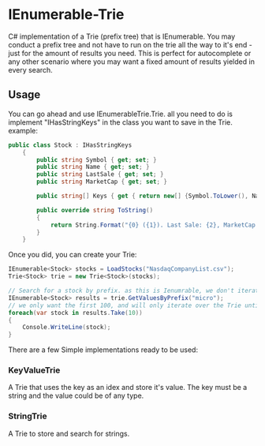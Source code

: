 # IEnumerable-Trie
C# implementation of a Trie (prefix tree) that is IEnumerable. You may conduct a prefix tree and not have to run on the trie all the way to it's end - just for the amount of results you need. This is perfect for autocomplete or any other scenario where you may want a fixed amount of results yielded in every search.

## Usage
You can go ahead and use IEnumerableTrie.Trie. all you need to do is implement "IHasStringKeys" in the class you want to save in the Trie. example:
```C#
public class Stock : IHasStringKeys
    {
        public string Symbol { get; set; }
        public string Name { get; set; }
        public string LastSale { get; set; }
        public string MarketCap { get; set; }

        public string[] Keys { get { return new[] {Symbol.ToLower(), Name.ToLower()}; } }

        public override string ToString()
        {
            return String.Format("{0} ({1}). Last Sale: {2}, MarketCap: {3}", Name, Symbol, LastSale, MarketCap);
        }
    }
```
Once you did, you can create your Trie:
```C#
IEnumerable<Stock> stocks = LoadStocks("NasdaqCompanyList.csv");
Trie<Stock> trie = new Trie<Stock>(stocks);

// Search for a stock by prefix. as this is Ienumrable, we don't iterate over the Trie yet:
IEnumerable<Stock> results = trie.GetValuesByPrefix("micro");
// we only want the first 100, and will only iterate over the Trie until we find 100 max
foreach(var stock in results.Take(10))
{
    Console.WriteLine(stock);
}

```
There are a few Simple implementations ready to be used:
### KeyValueTrie
A Trie that uses the key as an idex and store it's value. The key must be a string and the value could be of any type.

### StringTrie
A Trie to store and search for strings.
